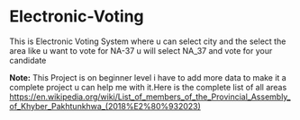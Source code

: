 # Electronic-Voting
This is Electronic Voting System where u can select city and the select the area like u want to vote for NA-37 u will select NA_37 and vote for your candidate

**Note:**
This Project is on beginner level i have to add more data to make it a complete project u can help me with it.Here is the complete list of all areas
https://en.wikipedia.org/wiki/List_of_members_of_the_Provincial_Assembly_of_Khyber_Pakhtunkhwa_(2018%E2%80%932023)
